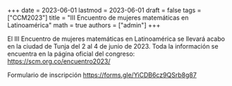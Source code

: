 +++
date      = 2023-06-01
lastmod   = 2023-06-01
draft     = false
tags      = ["CCM2023"]
title     = "III Encuentro de mujeres matemáticas en Latinoamérica"
math      = true
authors = ["admin"]
+++

El III Encuentro de mujeres matemáticas en Latinoamérica se llevará acabo en la ciudad de Tunja del 2 al 4 de junio de 2023. Toda la información se encuentra en la página oficial del congreso: https://scm.org.co/encuentro2023/

Formulario de inscripción https://forms.gle/YiCDB6cz9QSrb8g87
